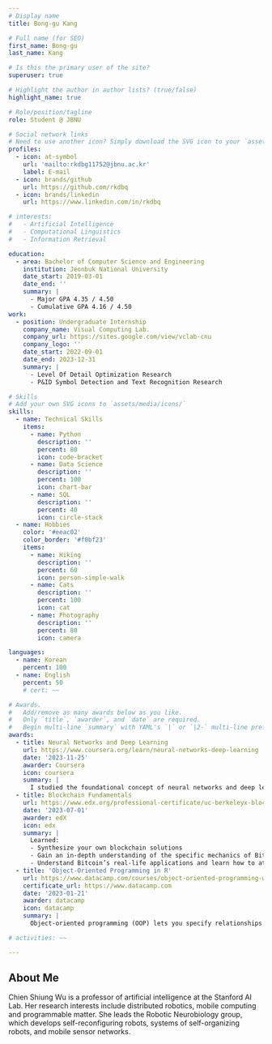 ```yaml
---
# Display name
title: Bong-gu Kang

# Full name (for SEO)
first_name: Bong-gu
last_name: Kang

# Is this the primary user of the site?
superuser: true

# Highlight the author in author lists? (true/false)
highlight_name: true

# Role/position/tagline
role: Student @ JBNU

# Social network links
# Need to use another icon? Simply download the SVG icon to your `assets/media/icons/` folder.
profiles:
  - icon: at-symbol
    url: 'mailto:rkdbg11752@jbnu.ac.kr'
    label: E-mail
  - icon: brands/github
    url: https://github.com/rkdbq
  - icon: brands/linkedin
    url: https://www.linkedin.com/in/rkdbq

# interests:
#   - Artificial Intelligence
#   - Computational Linguistics
#   - Information Retrieval

education:
  - area: Bachelor of Computer Science and Engineering
    institution: Jeonbuk National University
    date_start: 2019-03-01
    date_end: ''
    summary: |
      - Major GPA 4.35 / 4.50
      - Cumulative GPA 4.16 / 4.50
work:
  - position: Undergraduate Internship
    company_name: Visual Computing Lab.
    company_url: https://sites.google.com/view/vclab-cnu
    company_logo: ''
    date_start: 2022-09-01
    date_end: 2023-12-31
    summary: |
      - Level Of Detail Optimization Research
      - P&ID Symbol Detection and Text Recognition Research

# Skills
# Add your own SVG icons to `assets/media/icons/`
skills:
  - name: Technical Skills
    items:
      - name: Python
        description: ''
        percent: 80
        icon: code-bracket
      - name: Data Science
        description: ''
        percent: 100
        icon: chart-bar
      - name: SQL
        description: ''
        percent: 40
        icon: circle-stack
  - name: Hobbies
    color: '#eeac02'
    color_border: '#f0bf23'
    items:
      - name: Hiking
        description: ''
        percent: 60
        icon: person-simple-walk
      - name: Cats
        description: ''
        percent: 100
        icon: cat
      - name: Photography
        description: ''
        percent: 80
        icon: camera

languages:
  - name: Korean
    percent: 100
  - name: English
    percent: 50
    # cert: ~~

# Awards.
#   Add/remove as many awards below as you like.
#   Only `title`, `awarder`, and `date` are required.
#   Begin multi-line `summary` with YAML's `|` or `|2-` multi-line prefix and indent 2 spaces below.
awards:
  - title: Neural Networks and Deep Learning
    url: https://www.coursera.org/learn/neural-networks-deep-learning
    date: '2023-11-25'
    awarder: Coursera
    icon: coursera
    summary: |
      I studied the foundational concept of neural networks and deep learning. By the end, I was familiar with the significant technological trends driving the rise of deep learning; build, train, and apply fully connected deep neural networks; implement efficient (vectorized) neural networks; identify key parameters in a neural network’s architecture; and apply deep learning to your own applications.
  - title: Blockchain Fundamentals
    url: https://www.edx.org/professional-certificate/uc-berkeleyx-blockchain-fundamentals
    date: '2023-07-01'
    awarder: edX
    icon: edx
    summary: |
      Learned:
      - Synthesize your own blockchain solutions
      - Gain an in-depth understanding of the specific mechanics of Bitcoin
      - Understand Bitcoin’s real-life applications and learn how to attack and destroy Bitcoin, Ethereum, smart contracts and Dapps, and alternatives to Bitcoin’s Proof-of-Work consensus algorithm
  - title: 'Object-Oriented Programming in R'
    url: https://www.datacamp.com/courses/object-oriented-programming-with-s3-and-r6-in-r
    certificate_url: https://www.datacamp.com
    date: '2023-01-21'
    awarder: datacamp
    icon: datacamp
    summary: |
      Object-oriented programming (OOP) lets you specify relationships between functions and the objects that they can act on, helping you manage complexity in your code. This is an intermediate level course, providing an introduction to OOP, using the S3 and R6 systems. S3 is a great day-to-day R programming tool that simplifies some of the functions that you write. R6 is especially useful for industry-specific analyses, working with web APIs, and building GUIs.

# activities: ~~

---
```


## About Me

Chien Shiung Wu is a professor of artificial intelligence at the Stanford AI Lab. Her research interests include distributed robotics, mobile computing and programmable matter. She leads the Robotic Neurobiology group, which develops self-reconfiguring robots, systems of self-organizing robots, and mobile sensor networks.
